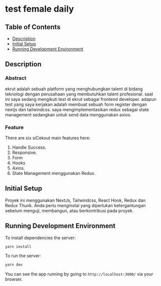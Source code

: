 # test female daily

## Table of Contents

- [Description](#description)
- [Initial Setup](#initial-setup)
- [Running Development Environment](#running-development-environment)

## Description

### Abstract

ekrut adalah sebuah platform yang menghubungkan talent di bidang teknologi dengan perusahaan yang membutuhkan talent profesional. saat ini saya sedang mengikuti test di ekrut sebagai frontend developer. adapun test yang saya kerjakan adalah membuat sebuah form register dengan nextjs dan tailwindcss. saya mengimplementasikan redux sebagai state management sedangkan untuk send data menggunakan axios.

### Feature

There are six siCekout main features here:

1. Handle Success.
2. Responsive.
3. Form
4. Hooks
5. Axios.
6. State Management menggunakan Redux.

## Initial Setup

Proyek ini menggunakan NextJs, Tailwindcss, React Hook, Redux dan Redux Thunk. Anda perlu menginstal yang diperlukan
ketergantungan sebelum menguji, membangun, atau berkontribusi pada proyek.

## Running Development Environment

To install dependencies the server:

```bash
yarn install
```

To run the server:

```bash
yarn dev
```

You can see the app running by going to `http://localhost:3000/` via your browser.
